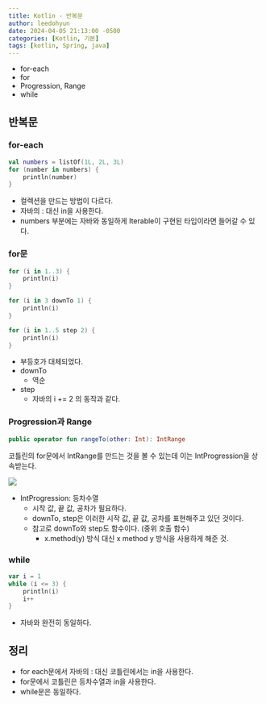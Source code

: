 ```yaml
---
title: Kotlin - 반복문
author: leedohyun
date: 2024-04-05 21:13:00 -0500
categories: [Kotlin, 기본]
tags: [kotlin, Spring, java]
---
```


- for-each
- for
- Progression, Range
- while

## 반복문

### for-each

```kotlin
val numbers = listOf(1L, 2L, 3L)
for (number in numbers) {
	println(number)
}
```

- 컬렉션을 만드는 방법이 다르다.
- 자바의 : 대신 in을 사용한다.
- numbers 부분에는 자바와 동일하게 Iterable이 구현된 타입이라면 들어갈 수 있다.

### for문

```kotlin
for (i in 1..3) {
	println(i)
}

for (i in 3 downTo 1) {
	println(i)
}

for (i in 1..5 step 2) {
	println(i)
}
```

- 부등호가 대체되었다.
- downTo
	- 역순
- step
	- 자바의 i += 2 의 동작과 같다. 

### Progression과 Range

```kotlin
public operator fun rangeTo(other: Int): IntRange
```

코틀린의 for문에서 IntRange를 만드는 것을 볼 수 있는데 이는 IntProgression을 상속받는다.

![](https://blog.kakaocdn.net/dn/zCzUm/btsGXtAzZ7A/GfYpEMl67V9zztUCnF0Wsk/img.png)

- IntProgression: 등차수열
	- 시작 값, 끝 값, 공차가 필요하다.
	- downTo, step은 이러한 시작 값, 끝 값, 공차를 표현해주고 있던 것이다.
	- 참고로 downTo와 step도 함수이다. (중위 호출 함수)
		- x.method(y) 방식 대신 x method y 방식을 사용하게 해준 것.



### while

```kotlin
var i = 1
while (i <= 3) {
	println(i)
	i++
}
```

- 자바와 완전히 동일하다.

## 정리

- for each문에서 자바의 : 대신 코틀린에서는 in을 사용한다.
- for문에서 코틀린은 등차수열과 in을 사용한다.
- while문은 동일하다.